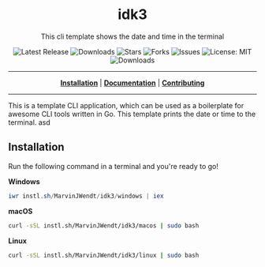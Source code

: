 <h1 align="center">idk3</h1>
<p align="center">This cli template shows the date and time in the terminal</p>

<p align="center">

<a style="text-decoration: none" href="https://github.com/MarvinJWendt/idk3/releases">
<img src="https://img.shields.io/github/v/release/MarvinJWendt/idk3?style=flat-square" alt="Latest Release">
</a>

<a style="text-decoration: none" href="https://github.com/MarvinJWendt/idk3/releases">
<img src="https://img.shields.io/github/downloads/MarvinJWendt/idk3/total.svg?style=flat-square" alt="Downloads">
</a>

<a style="text-decoration: none" href="https://github.com/MarvinJWendt/idk3/stargazers">
<img src="https://img.shields.io/github/stars/MarvinJWendt/idk3.svg?style=flat-square" alt="Stars">
</a>

<a style="text-decoration: none" href="https://github.com/MarvinJWendt/idk3/fork">
<img src="https://img.shields.io/github/forks/MarvinJWendt/idk3.svg?style=flat-square" alt="Forks">
</a>

<a style="text-decoration: none" href="https://github.com/MarvinJWendt/idk3/issues">
<img src="https://img.shields.io/github/issues/MarvinJWendt/idk3.svg?style=flat-square" alt="Issues">
</a>

<a style="text-decoration: none" href="https://opensource.org/licenses/MIT">
<img src="https://img.shields.io/badge/License-MIT-yellow.svg?style=flat-square" alt="License: MIT">
</a>

<br/>

<a style="text-decoration: none" href="https://github.com/MarvinJWendt/idk3/releases">
<img src="https://img.shields.io/badge/platform-windows%20%7C%20macos%20%7C%20linux-informational?style=for-the-badge" alt="Downloads">
</a>

<br/>

</p>

----

<p align="center">
<strong><a href="https://MarvinJWendt.github.io/idk3/#/installation">Installation</a></strong>
|
<strong><a href="https://MarvinJWendt.github.io/idk3/#/docs">Documentation</a></strong>
|
<strong><a href="https://MarvinJWendt.github.io/idk3/#/CONTRIBUTING">Contributing</a></strong>
</p>

----

This is a template CLI application, which can be used as a boilerplate for awesome CLI tools written in Go.
This template prints the date or time to the terminal. asd

## Installation

Run the following command in a terminal and you're ready to go!

**Windows**
```powershell
iwr instl.sh/MarvinJWendt/idk3/windows | iex
```

**macOS**
```bash
curl -sSL instl.sh/MarvinJWendt/idk3/macos | sudo bash
```

**Linux**
```bash
curl -sSL instl.sh/MarvinJWendt/idk3/linux | sudo bash
```
